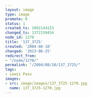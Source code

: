 ```yaml
---
layout: image
type: image
promote: 0
status: 1
created_ts: 1092144153
changed_ts: 1372159454
node_id: 1270
title: '137_3725'
created: '2004-08-10'
changed: '2013-06-25'
redirect_from:
- "/node/1270/"
permalink: "/2004/08/10/137_3725/"
tags:
- Lewis Pass
images:
- src: image/images/137_3725-1270.jpg
  name: 137_3725-1270.jpg
---
```


